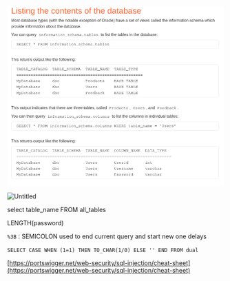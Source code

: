 ![Untitled](Interests/Programming%20and%20computers/Pen%20testing/Port%20Swigger/SQL%20commands/Untitled.png)

![Untitled](Untitled%201.png)

select table_name FROM all_tables

LENGTH(password)

`%3B` : SEMICOLON used to end current query and start new one delays

`SELECT CASE WHEN (1=1) THEN TO_CHAR(1/0) ELSE '' END FROM dual`

[https://portswigger.net/web-security/sql-injection/cheat-sheet](https://portswigger.net/web-security/sql-injection/cheat-sheet)